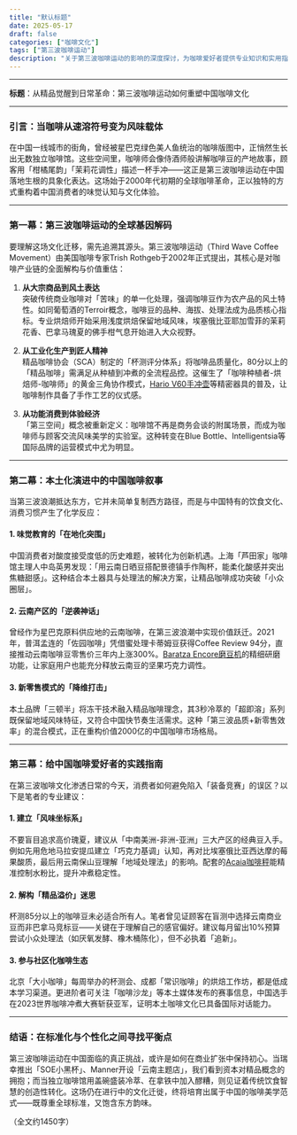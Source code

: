 ```yaml
---
title: "默认标题"
date: 2025-05-17
draft: false
categories: ["咖啡文化"]
tags: ["第三波咖啡运动"]
description: "关于第三波咖啡运动的影响的深度探讨，为咖啡爱好者提供专业知识和实用指南。"
---
```


---
**标题**：从精品觉醒到日常革命：第三波咖啡运动如何重塑中国咖啡文化

---

### 引言：当咖啡从速溶符号变为风味载体
在中国一线城市的街角，曾经被星巴克绿色美人鱼统治的咖啡版图中，正悄然生长出无数独立咖啡馆。这些空间里，咖啡师会像侍酒师般讲解咖啡豆的产地故事，顾客用「柑橘尾韵」「茉莉花调性」描述一杯手冲——这正是第三波咖啡运动在中国落地生根的具象化表达。这场始于2000年代初期的全球咖啡革命，正以独特的方式重构着中国消费者的味觉认知与文化体验。

---

### 第一幕：第三波咖啡运动的全球基因解码
要理解这场文化迁移，需先追溯其源头。第三波咖啡运动（Third Wave Coffee Movement）由美国咖啡专家Trish Rothgeb于2002年正式提出，其核心是对咖啡产业链的全面解构与价值重估：

1. **从大宗商品到风土表达**  
   突破传统商业咖啡对「苦味」的单一化处理，强调咖啡豆作为农产品的风土特性。如同葡萄酒的Terroir概念，咖啡豆的品种、海拔、处理法成为品质核心指标。专业烘焙师开始采用浅度烘焙保留地域风味，埃塞俄比亚耶加雪菲的茉莉花香、巴拿马瑰夏的佛手柑气息开始进入大众视野。

2. **从工业化生产到匠人精神**  
   精品咖啡协会（SCA）制定的「杯测评分体系」将咖啡品质量化，80分以上的「精品咖啡」需满足从种植到冲煮的全流程品控。这催生了「咖啡种植者-烘焙师-咖啡师」的黄金三角协作模式，[Hario V60手冲壶](https://www.amazon.com/s?k=Hario%20V60%E6%89%8B%E5%86%B2%E5%A3%B6&tag=coffeeprism-20)等精密器具的普及，让咖啡制作具备了手作工艺的仪式感。

3. **从功能消费到体验经济**  
   「第三空间」概念被重新定义：咖啡馆不再是商务会谈的附属场景，而成为咖啡师与顾客交流风味美学的实验室。这种转变在Blue Bottle、Intelligentsia等国际品牌的运营模式中尤为明显。

---

### 第二幕：本土化演进中的中国咖啡叙事
当第三波浪潮抵达东方，它并未简单复制西方路径，而是与中国特有的饮食文化、消费习惯产生了化学反应：

#### 1. 味觉教育的「在地化突围」
中国消费者对酸度接受度低的历史难题，被转化为创新机遇。上海「芦田家」咖啡馆主理人中岛英男发现：「用云南日晒豆搭配景德镇手作陶杯，能柔化酸感并突出焦糖甜感」。这种结合本土器具与处理法的解决方案，让精品咖啡成功突破「小众圈层」。

#### 2. 云南产区的「逆袭神话」
曾经作为星巴克原料供应地的云南咖啡，在第三波浪潮中实现价值跃迁。2021年，普洱孟连的「佐园咖啡」凭借蜜处理卡蒂姆豆获得Coffee Review 94分，直接推动云南咖啡豆零售价三年内上涨300%。[Baratza Encore磨豆机](https://www.amazon.com/s?k=Baratza%20Encore%E7%A3%A8%E8%B1%86%E6%9C%BA&tag=coffeeprism-20)的精细研磨功能，让家庭用户也能充分释放云南豆的坚果巧克力调性。

#### 3. 新零售模式的「降维打击」
本土品牌「三顿半」将冻干技术融入精品咖啡理念，其3秒冷萃的「超即溶」系列既保留地域风味特征，又符合中国快节奏生活需求。这种「第三波品质+新零售效率」的混合模式，正在重构价值2000亿的中国咖啡市场格局。

---

### 第三幕：给中国咖啡爱好者的实践指南
在第三波咖啡文化渗透日常的今天，消费者如何避免陷入「装备竞赛」的误区？以下是笔者的专业建议：

#### 1. 建立「风味坐标系」
不要盲目追求高价瑰夏，建议从「中南美洲-非洲-亚洲」三大产区的经典豆入手。例如先用危地马拉安提瓜建立「巧克力基调」认知，再对比埃塞俄比亚西达摩的莓果酸质，最后用云南保山豆理解「地域处理法」的影响。配套的[Acaia咖啡秤](https://www.amazon.com/s?k=Acaia%E5%92%96%E5%95%A1%E7%A7%A4&tag=coffeeprism-20)能精准控制水粉比，提升冲煮稳定性。

#### 2. 解构「精品溢价」迷思
杯测85分以上的咖啡豆未必适合所有人。笔者曾见证顾客在盲测中选择云南商业豆而非巴拿马竞标豆——关键在于理解自己的感官偏好。建议每月留出10%预算尝试小众处理法（如厌氧发酵、橡木桶陈化），但不必执着「追新」。

#### 3. 参与社区化咖啡生态
北京「大小咖啡」每周举办的杯测会、成都「常识咖啡」的烘焙工作坊，都是低成本学习渠道。更进阶者可关注「咖啡沙龙」等本土媒体发布的赛事信息，中国选手在2023世界咖啡冲煮大赛斩获亚军，证明本土咖啡文化已具备国际对话能力。

---

### 结语：在标准化与个性化之间寻找平衡点
第三波咖啡运动在中国面临的真正挑战，或许是如何在商业扩张中保持初心。当瑞幸推出「SOE小黑杯」、Manner开设「云南主题店」，我们看到资本对精品概念的拥抱；而当独立咖啡馆用盖碗盛装冷萃、在拿铁中加入醪糟，则见证着传统饮食智慧的创造性转化。这场仍在进行中的文化迁徙，终将培育出属于中国的咖啡美学范式——既尊重全球标准，又饱含东方韵味。

（全文约1450字）